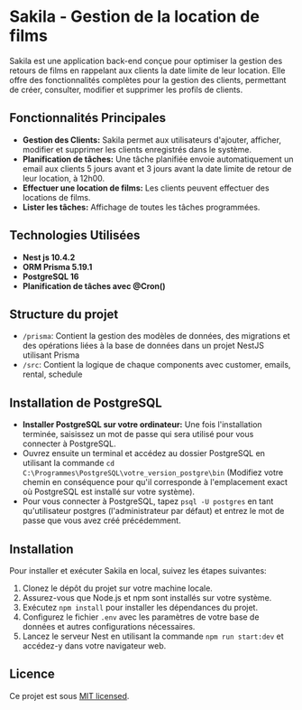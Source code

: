 # Sakila -  Gestion de la location de films

Sakila est une application back-end conçue pour optimiser la gestion des retours de films en rappelant aux clients la date limite de leur location. Elle offre des fonctionnalités complètes pour la gestion des clients, permettant de créer, consulter, modifier et supprimer les profils de clients.

## Fonctionnalités Principales

<ul>
  <li><strong>Gestion des Clients:</strong> Sakila permet aux utilisateurs d'ajouter, afficher, modifier et supprimer les clients enregistrés dans le système.</li>
  <li><strong>Planification de tâches:</strong> Une tâche planifiée envoie automatiquement un email aux clients 5 jours avant et 3 jours avant la date limite de retour de leur location, à 12h00.</li>
  <li><strong>Effectuer une location de films:</strong> Les clients peuvent effectuer des locations de films.</li>
  <li><strong>Lister les tâches:</strong> Affichage de toutes les tâches programmées.</li>
</ul>  

## Technologies Utilisées

- **Nest js 10.4.2**
- **ORM Prisma 5.19.1**
- **PostgreSQL 16**
- **Planification de tâches avec @Cron()**

## Structure du projet

- `/prisma`: Contient la gestion des modèles de données, des migrations et des opérations liées à la base de données dans un projet NestJS utilisant Prisma
- `/src`: Contient la logique de chaque components avec customer, emails, rental, schedule


## Installation de PostgreSQL 

- **Installer PostgreSQL sur votre ordinateur:** Une fois l'installation terminée, saisissez un mot de passe qui sera utilisé pour vous connecter à PostgreSQL.
- Ouvrez ensuite un terminal et accédez au dossier PostgreSQL en utilisant la commande `cd C:\Programmes\PostgreSQL\votre_version_postgre\bin` (Modifiez votre chemin en conséquence pour qu'il corresponde à l'emplacement exact où PostgreSQL est installé sur votre système).
- Pour vous connecter à PostgreSQL, tapez `psql -U postgres` en tant qu'utilisateur postgres (l'administrateur par défaut) et entrez le mot de passe que vous avez créé précédemment.

## Installation 

Pour installer et exécuter Sakila en local, suivez les étapes suivantes:


1. Clonez le dépôt du projet sur votre machine locale.
2. Assurez-vous que Node.js et npm sont installés sur votre système.
3. Exécutez `npm install` pour installer les dépendances du projet.
4. Configurez le fichier `.env` avec les paramètres de votre base de données et autres configurations nécessaires.
5. Lancez le serveur Nest en utilisant la commande `npm run start:dev` et accédez-y dans votre navigateur web.


## Licence

Ce projet est sous [MIT licensed](LICENSE).
